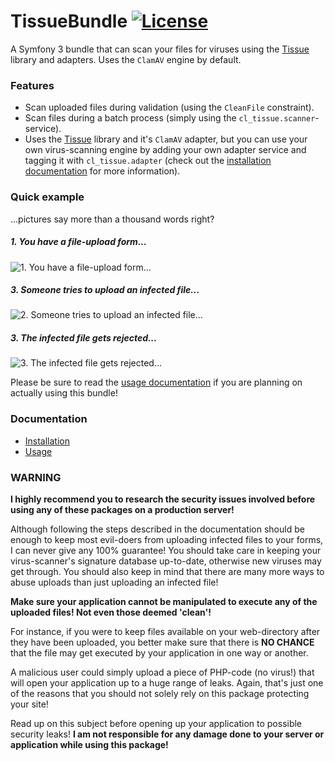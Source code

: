 # TissueBundle [![License](https://poser.pugx.org/cleentfaar/tissue-bundle/license.svg)](https://packagist.org/packages/cleentfaar/tissue-bundle)

A Symfony 3 bundle that can scan your files for viruses using the [Tissue](https://github.com/bubnov-mikhail/tissue) library
and adapters. Uses the `ClamAV` engine by default.

### Features

- Scan uploaded files during validation (using the `CleanFile` constraint).
- Scan files during a batch process (simply using the `cl_tissue.scanner`-service).
- Uses the [Tissue](https://github.com/bubnov-mikhail/tissue) library and it's `ClamAV` adapter, but you can use your own
virus-scanning engine by adding your own adapter service and tagging it with `cl_tissue.adapter`
(check out the [installation documentation](Resources/doc/installation.md) for more information).


### Quick example

...pictures say more than a thousand words right?

##### 1. You have a file-upload form...
![1. You have a file-upload form...](Resources/doc/screens/upload1.png)

##### 3. Someone tries to upload an infected file...
![2. Someone tries to upload an infected file...](Resources/doc/screens/upload2.png)

##### 3. The infected file gets rejected...
![3. The infected file gets rejected...](Resources/doc/screens/upload3.png)

Please be sure to read the [usage documentation](Resources/doc/usage.md) if you are planning on actually using this bundle!


### Documentation

- [Installation](Resources/doc/installation.md)
- [Usage](Resources/doc/usage.md)


### WARNING

**I highly recommend you to research the security issues involved before using any of these packages on a production server!**

Although following the steps described in the documentation should be enough to keep most evil-doers from uploading infected
files to your forms, I can never give any 100% guarantee! You should take care in keeping your virus-scanner's signature
database up-to-date, otherwise new viruses may get through. You should also keep in mind that there are many more ways to
abuse uploads than just uploading an infected file!

**Make sure your application cannot be manipulated to execute any of the uploaded files! Not even those deemed 'clean'!**

For instance, if you were to keep files available on your web-directory after they have been uploaded, you better
make sure that there is **NO CHANCE** that the file may get executed by your application in one way or another.

A malicious user could simply upload a piece of PHP-code (no virus!) that will open your application up to a huge range
of leaks. Again, that's just one of the reasons that you should not solely rely on this package protecting your site!

Read up on this subject before opening up your application to possible security leaks! **I am not responsible for
any damage done to your server or application while using this package!**

